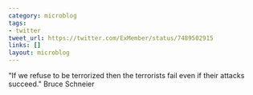 ```yaml
---
category: microblog
tags:
- twitter
tweet_url: https://twitter.com/ExMember/status/7489502915
links: []
layout: microblog
---
```

"If we refuse to be terrorized then the terrorists fail even if their attacks succeed." Bruce Schneier
